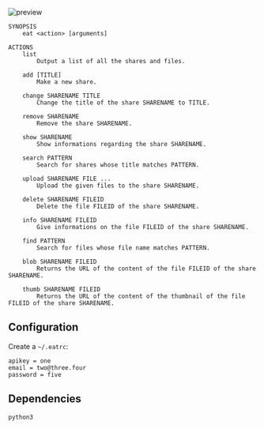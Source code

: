 ![preview](http://f.cl.ly/items/1h430t3Y1u1t0h352l2O/eat_logo.jpg)

    SYNOPSIS
        eat <action> [arguments]

    ACTIONS 
        list
            Output a list of all the shares and files.

        add [TITLE]
            Make a new share.

        change SHARENAME TITLE
            Change the title of the share SHARENAME to TITLE. 

        remove SHARENAME
            Remove the share SHARENAME.

        show SHARENAME
            Show informations regarding the share SHARENAME.

        search PATTERN
            Search for shares whose title matches PATTERN.

        upload SHARENAME FILE ...
            Upload the given files to the share SHARENAME.

        delete SHARENAME FILEID
            Delete the file FILEID of the share SHARENAME.

        info SHARENAME FILEID
            Give informations on the file FILEID of the share SHARENAME.

        find PATTERN
            Search for files whose file name matches PATTERN.

        blob SHARENAME FILEID
            Returns the URL of the content of the file FILEID of the share SHARENAME.

        thumb SHARENAME FILEID
            Returns the URL of the content of the thumbnail of the file FILEID of the share SHARENAME.

## Configuration

Create a `~/.eatrc`:

    apikey = one
    email = two@three.four
    password = five

## Dependencies

`python3`
